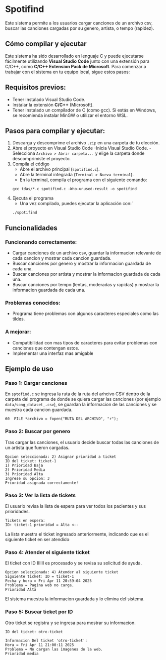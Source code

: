 # Spotifind

Este sistema permite a los usuarios cargar canciones de un archivo csv, buscar las canciones cargadas por su genero, artista, o tempo (rapidez). 

## Cómo compilar y ejecutar

Este sistema ha sido desarrollado en lenguaje C y puede ejecutarse fácilmente utilizando **Visual Studio Code** junto con una extensión para C/C++, como **C/C++ Extension Pack de Microsoft**. Para comenzar a trabajar con el sistema en tu equipo local, sigue estos pasos:

## Requisitos previos:

- Tener instalado Visual Studio Code.
- Instalar la extensión **C/C++** (Microsoft).
- Tener instalado un compilador de C (como gcc). Si estás en Windows, se recomienda instalar MinGW o utilizar el entorno WSL.

## Pasos para compilar y ejecutar:

1. Descarga y descomprime el archivo `.zip` en una carpeta de tu elección.
2. Abre el proyecto en Visual Studio Code
    -Inicia Visual Studio Code.
    -Selecciona `Archivo > Abrir carpeta...` y elige la carpeta donde descomprimiste el proyecto.
3. Compila el código
    - Abre el archivo principal (`spotifind.c`).
    - Abre la terminal integrada (`Terminal > Nueva terminal`).
    - En la terminal, compila el programa con el siguiente comando:
    ```
    gcc tdas/*.c spotifind.c -Wno-unused-result -o spotifind
    ```
4. Ejecuta el programa
    - Una vez compilado, puedes ejecutar la aplicación con:`
    ```
    ./spotifind
    ```
## Funcionalidades

### Funcionando correctamente:
- Cargar canciones de un archivo csv, guardar la informacion relevante de cada cancion y mostrar cada cancion guardada.
- Buscar canciones por genero y mostrar la informacion guardada de cada una.
- Buscar canciones por artista y mostrar la informacion guardada de cada una.
- Buscar canciones por tempo (lentas, moderadas y rapidas) y mostrar la informacion guardada de cada una.

### Problemas conocidos:
- Programa tiene problemas con algunos caracteres especiales como las tildes. 

### A mejorar:
- Compatibilidad con mas tipos de caracteres para evitar problemas con canciones que contengan estos.
- Implementar una interfaz mas amigable

## Ejemplo de uso
### Paso 1: Cargar canciones
En `sptofind.c` se ingresa la ruta de la ruta del arhcivo CSV dentro de la carpeta del programa  de donde se quiera cargar las canciones (por ejemplo `data/song_dataset_.csv`), se guardan la informacion de las canciones y se muestra cada cancion guardada.

```
60  FILE *archivo = fopen("RUTA DEL ARCHIVO", "r");
```

### Paso 2: Buscar por genero
Tras cargar las canciones, el usuario decide buscar todas las canciones de un artista que fueron cargadas.
```
Opcion seleccionada: 2) Asignar prioridad a ticket
ID del ticket: ticket-1
1) Prioridad Baja
2) Prioridad Media
3) Prioridad Alta
Ingrese su opcion: 3
Prioridad asignada correctamente!
```


### Paso 3: Ver la lista de tickets
El usuario revisa la lista de espera para ver todos los pacientes y sus prioridades.
```
Tickets en espera:
ID: ticket-1 prioridad = Alta <--
```
La lista muestra el ticket ingresado anteriormente, indicando que es el siguiente ticket en ser atendido

### Paso 4: Atender el siguiente ticket
El ticket con ID IIIIII es procesado y se revisa su solicitud de ayuda.
```
Opcion seleccionada: 4) Atender al siguiente ticket
Siguiente ticket: ID = ticket-1
Fecha y hora = Fri Apr 11 20:59:04 2025
Problema = Pagina web no carga.
Prioridad Alta
```
El sistema muestra la informacion guardada y lo elimina del sistema.

### Paso 5: Buscar ticket por ID
Otro ticket se registra y se ingresa para mostrar su informacion.
```
ID del ticket: otro-ticket

Informacion Del ticket 'otro-ticket':
Hora = Fri Apr 11 21:00:11 2025
Problema = No cargan las imagenes de la web.
Prioridad media
```
